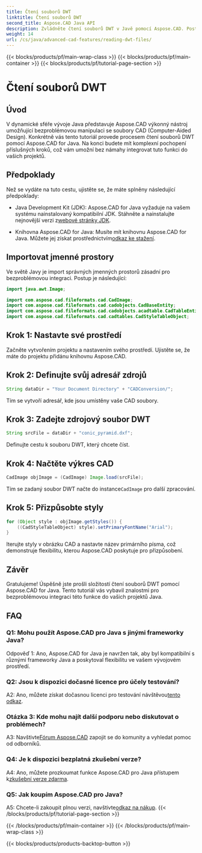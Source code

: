 ```yaml
---
title: Čtení souborů DWT
linktitle: Čtení souborů DWT
second_title: Aspose.CAD Java API
description: Zvládněte čtení souborů DWT v Javě pomocí Aspose.CAD. Postupujte podle našeho podrobného průvodce pro bezproblémovou integraci.
weight: 14
url: /cs/java/advanced-cad-features/reading-dwt-files/
---
```


{{< blocks/products/pf/main-wrap-class >}}
{{< blocks/products/pf/main-container >}}
{{< blocks/products/pf/tutorial-page-section >}}

# Čtení souborů DWT

## Úvod

V dynamické sféře vývoje Java představuje Aspose.CAD výkonný nástroj umožňující bezproblémovou manipulaci se soubory CAD (Computer-Aided Design). Konkrétně vás tento tutoriál provede procesem čtení souborů DWT pomocí Aspose.CAD for Java. Na konci budete mít komplexní pochopení příslušných kroků, což vám umožní bez námahy integrovat tuto funkci do vašich projektů.

## Předpoklady

Než se vydáte na tuto cestu, ujistěte se, že máte splněny následující předpoklady:

- Java Development Kit (JDK): Aspose.CAD for Java vyžaduje na vašem systému nainstalovaný kompatibilní JDK. Stáhněte a nainstalujte nejnovější verzi z[webové stránky JDK](https://www.oracle.com/java/technologies/javase-downloads.html).

-  Knihovna Aspose.CAD for Java: Musíte mít knihovnu Aspose.CAD for Java. Můžete jej získat prostřednictvím[odkaz ke stažení](https://releases.aspose.com/cad/java/).

## Importovat jmenné prostory

Ve světě Javy je import správných jmenných prostorů zásadní pro bezproblémovou integraci. Postup je následující:

```java
import java.awt.Image;

import com.aspose.cad.fileformats.cad.CadImage;
import com.aspose.cad.fileformats.cad.cadobjects.CadBaseEntity;
import com.aspose.cad.fileformats.cad.cadobjects.acadtable.CadTableEntity;
import com.aspose.cad.fileformats.cad.cadtables.CadStyleTableObject;
```

## Krok 1: Nastavte své prostředí

Začněte vytvořením projektu a nastavením svého prostředí. Ujistěte se, že máte do projektu přidánu knihovnu Aspose.CAD.

## Krok 2: Definujte svůj adresář zdrojů

```java
String dataDir = "Your Document Directory" + "CADConversion/";
```

Tím se vytvoří adresář, kde jsou umístěny vaše CAD soubory.

## Krok 3: Zadejte zdrojový soubor DWT

```java
String srcFile = dataDir + "conic_pyramid.dxf";
```

Definujte cestu k souboru DWT, který chcete číst.

## Krok 4: Načtěte výkres CAD

```java
CadImage objImage = (CadImage) Image.load(srcFile);
```

 Tím se zadaný soubor DWT načte do instance`CadImage` pro další zpracování.

## Krok 5: Přizpůsobte styly

```java
for (Object style : objImage.getStyles()) {
    ((CadStyleTableObject) style).setPrimaryFontName("Arial");
}
```

Iterujte styly v obrázku CAD a nastavte název primárního písma, což demonstruje flexibilitu, kterou Aspose.CAD poskytuje pro přizpůsobení.

## Závěr

Gratulujeme! Úspěšně jste prošli složitostí čtení souborů DWT pomocí Aspose.CAD for Java. Tento tutoriál vás vybavil znalostmi pro bezproblémovou integraci této funkce do vašich projektů Java.

## FAQ

### Q1: Mohu použít Aspose.CAD pro Java s jinými frameworky Java?

Odpověď 1: Ano, Aspose.CAD for Java je navržen tak, aby byl kompatibilní s různými frameworky Java a poskytoval flexibilitu ve vašem vývojovém prostředí.

### Q2: Jsou k dispozici dočasné licence pro účely testování?

 A2: Ano, můžete získat dočasnou licenci pro testování návštěvou[tento odkaz](https://purchase.aspose.com/temporary-license/).

### Otázka 3: Kde mohu najít další podporu nebo diskutovat o problémech?

 A3: Navštivte[Fórum Aspose.CAD](https://forum.aspose.com/c/cad/19) zapojit se do komunity a vyhledat pomoc od odborníků.

### Q4: Je k dispozici bezplatná zkušební verze?

 A4: Ano, můžete prozkoumat funkce Aspose.CAD pro Java přístupem k[zkušební verze zdarma](https://releases.aspose.com/).

### Q5: Jak koupím Aspose.CAD pro Java?

 A5: Chcete-li zakoupit plnou verzi, navštivte[odkaz na nákup](https://purchase.aspose.com/buy).
{{< /blocks/products/pf/tutorial-page-section >}}

{{< /blocks/products/pf/main-container >}}
{{< /blocks/products/pf/main-wrap-class >}}

{{< blocks/products/products-backtop-button >}}
